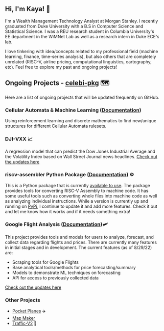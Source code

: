 <!--<a href="https://github.com/kcelebi">
<img align="center" alt="kcelebi's Github Stats" src="https://github-readme-stats.codestackr.vercel.app/api?username=kcelebi&show_icons=true&hide_border=true&count_private=true&include_all_commits=true&theme=vue" /></a>-->

<!--<a href="https://github.com/kcelebi">
  <img align="center" src="https://github-readme-stats.anuraghazra1.vercel.app/api/top-langs/?username=kcelebi&layout=compact&theme=vue&hide_border=true" />
</a> -->

<!--[![Hits](https://hits.seeyoufarm.com/api/count/incr/badge.svg?url=https%3A%2F%2Fwww.github.com%2Fkcelebi&count_bg=%2379C83D&title_bg=%23555555&icon=&icon_color=%23E7E7E7&title=hits&edge_flat=false)](https://hits.seeyoufarm.com) -->

## Hi, I'm Kaya! 👋

I'm a Wealth Management Technology Analyst at Morgan Stanley. I recently graduated from Duke University with a B.S in Computer Science and Statistical Science. I was a REU research student in Columbia University's EE department in the WiMNet Lab as well as a research intern in Duke ECE's lab. 

I love tinkering with idea/concepts related to my professional field (machine learning, finance, time-series analysis), but also others that are completely unrelated (RISC-V, airline pricing, computational linguistics, cartography, etc). Feel free to explore my past and ongoing projects! 


## Ongoing Projects - [celebi-pkg](https://www.github.com/celebi-pkg) 🗺

Here are a list of ongoing projects that will be updated frequently on GitHub.

### Cellular Automata & Machine Learning ([Documentation](https://github.com/kcelebi/cellular-automata))

Using reinforcement learning and discrete mathematics to find new/unique structures for different Cellular Automata rulesets.

### DJI-VXX 📈

A regression model that can predict the Dow Jones Industrial Average and the Volatility Index based on Wall Street Journal news headlines. [Check out the updates here](https://github.com/kcelebi/DJI-VXX)

### riscv-assembler Python Package ([Documentation](https://celebi-pkg.github.io/riscv-assembler/)) ⚙️

This is a Python package that is currently [available to use](https://github.com/celebi-pkg/riscv-assembler). The package provides tools for converting RISC-V Assembly to machine code. It has some useful tools such as converting whole files into machine code as well as analyzing individual instructions. While a version is currently up and running on [PyPi](https://pypi.org/project/riscv-assembler/), I continue to update it and add more features. Check it out and let me know how it works and if it needs something extra!

### Google Flight Analysis ([Documentation](https://pypi.org/project/google-flight-analysis/))🛩

This project provides tools and models for users to analyze, forecast, and collect data regarding flights and prices. There are currently many features in initial stages and in development. The current features (as of 8/29/22) are:

- Scraping tools for Google Flights
- Base analytical tools/methods for price forecasting/summary
- Models to demonstrate ML techniques on forecasting
- API for access to previously collected data

[Check out the updates here](https://github.com/celebi-pkg/flight_analysis)

### Other Projects
- [Pocket Planes](https://github.com/kcelebi/pocket-planes) ✈️
- [Map Maker](https://github.com/kcelebi/map-maker)
- [Traffic-V2](https://github.com/kcelebi/Traffic-V1) 🚗



